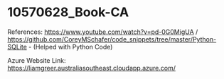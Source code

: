 # 10570628_Book-CA

References:
https://www.youtube.com/watch?v=pd-0G0MigUA / https://github.com/CoreyMSchafer/code_snippets/tree/master/Python-SQLite - (Helped with Python Code)


Azure Website Link: 
https://liamgreer.australiasoutheast.cloudapp.azure.com/
